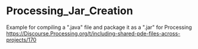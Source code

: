 # Processing_Jar_Creation
Example for compiling a ".java" file and package it as a ".jar" for Processing  
https://Discourse.Processing.org/t/including-shared-pde-files-across-projects/170
